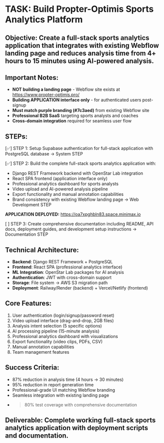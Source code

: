 # TASK: Build Propter-Optimis Sports Analytics Platform

## Objective: Create a full-stack sports analytics application that integrates with existing Webflow landing page and reduces analysis time from 4+ hours to 15 minutes using AI-powered analysis.

## Important Notes:
- **NOT building a landing page** - Webflow site exists at https://www.propter-optimis.pro/
- **Building APPLICATION interface only** - for authenticated users post-signup
- **Must match purple branding (#7c3aed)** from existing Webflow site
- **Professional B2B SaaS** targeting sports analysts and coaches
- **Cross-domain integration** required for seamless user flow

## STEPs:

[✅] STEP 1: Setup Supabase authentication for full-stack application with PostgreSQL database -> System STEP

[✅] STEP 2: Build the complete full-stack sports analytics application with:
   - Django REST Framework backend with OpenStar Lab integration
   - React SPA frontend (application interface only)
   - Professional analytics dashboard for sports analysts
   - Video upload and AI-powered analysis pipeline
   - Export functionality and manual annotation capabilities
   - Brand consistency with existing Webflow landing page
   -> Web Development STEP

**APPLICATION DEPLOYED:** https://oa7xpghbln83.space.minimax.io

[ ] STEP 3: Create comprehensive documentation including README, API docs, deployment guides, and development setup instructions -> Documentation STEP

## Technical Architecture:
- **Backend**: Django REST Framework + PostgreSQL
- **Frontend**: React SPA (professional analytics interface)
- **ML Integration**: OpenStar Lab packages for AI analysis
- **Authentication**: JWT with cross-domain support
- **Storage**: File system → AWS S3 migration path
- **Deployment**: Railway/Render (backend) + Vercel/Netlify (frontend)

## Core Features:
1. User authentication (login/signup/password reset)
2. Video upload interface (drag-and-drop, 2GB files)
3. Analysis intent selection (5 specific options)
4. AI processing pipeline (15-minute analysis)
5. Professional analytics dashboard with visualizations
6. Export functionality (video clips, PDFs, CSV)
7. Manual annotation capabilities
8. Team management features

## Success Criteria:
- 87% reduction in analysis time (4 hours → 30 minutes)
- 95% reduction in report generation time
- Professional-grade UI matching Webflow branding
- Seamless integration with existing landing page
- >80% test coverage with comprehensive documentation

## Deliverable: Complete working full-stack sports analytics application with deployment scripts and documentation.